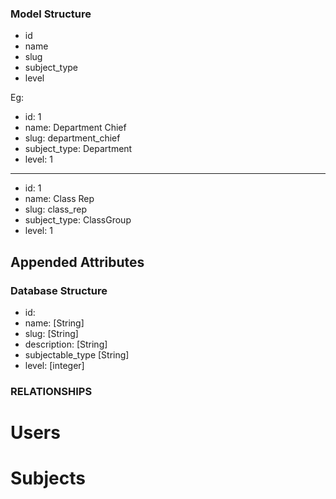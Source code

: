 ### Model Structure

- id
- name
- slug
- subject_type
- level


Eg:
- id: 1
- name: Department Chief
- slug: department_chief
- subject_type: Department
- level: 1
----
- id: 1
- name: Class Rep
- slug: class_rep
- subject_type: ClassGroup
- level: 1


## Appended Attributes

    

### Database Structure
- id: 
- name: [String]
- slug:  [String]
- description:  [String]
- subjectable_type [String]
- level: [integer]


### RELATIONSHIPS
# Users

# Subjects







